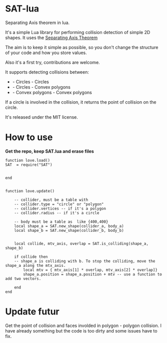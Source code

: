 # SAT-lua
Separating Axis theorem in lua.

It's a simple Lua library for performing collision detection of simple 2D shapes. It uses the [Separating Axis Theorem](http://en.wikipedia.org/wiki/Hyperplane_separation_theorem)

The aim is to keep it simple as possible, so you don't change the structure of your code and how you store values.


Also it's a first try, contributions are welcome.

It supports detecting collisions between:
<ul>
<li> - Circles - Circles </li>
<li> - Circles - Convex polygons </li>
<li>- Convex polygons - Convex polygons </li>
</ul>
 
If a circle is involved in the collision, it returns the point of collision on the circle.

It's released under the MIT license.



# How to use 

<strong> Get the repo, keep SAT.lua and erase files </strong>

```
function love.load()
SAT  = require("SAT")


end


function love.update()

	-- collider, must be a table with
	-- collider.type = "circle" or "polygon"
	-- collider.vertices -- if it's a polygon
	-- collider.radius -- if it's a circle
	
	-- body must be a table as  like {400,400}
	local shape_a = SAT.new_shape(collider_a, body_a)
	local shape_b = SAT.new_shape(collider_b, body_b)
	
	
	local collide, mtv_axis, overlap = SAT.is_colliding(shape_a, shape_b)
	
	if collide then
	-- shape_a is colliding with b. To stop the colliding, move the shape_a along the mtx_axis.
		local mtv = { mtv_axis[1] * overlap, mtv_axis[2] * overlap]}
		shape_a.position = shape_a.position + mtv -- use a function to add two vectors.
	
	end
end

``` 


# Update futur 
Get the point of collision and faces involded in polygon - polygon collision.
I have already something but the code is too dirty and some issues have to fix.